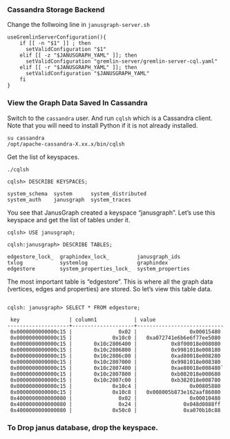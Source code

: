 ### Cassandra Storage Backend

Change the follwoing line in `janusgraph-server.sh`

```
useGremlinServerConfiguration(){
    if [[ -n "$1" ]] ; then
      setValidConfiguration "$1"
    elif [[ -z "$JANUSGRAPH_YAML" ]]; then
      setValidConfiguration "gremlin-server/gremlin-server-cql.yaml"
    elif [[ -r "$JANUSGRAPH_YAML" ]]; then
      setValidConfiguration "$JANUSGRAPH_YAML"
    fi
}
```

### View the Graph Data Saved In Cassandra

Switch to the `cassandra` user. And run `cqlsh` which is a Cassandra client. Note that you will need to install Python if it is not already installed.

```
su cassandra
/opt/apache-cassandra-X.xx.x/bin/cqlsh
```


Get the list of keyspaces.

```
./cqlsh

cqlsh> DESCRIBE KEYSPACES;

system_schema  system      system_distributed
system_auth    janusgraph  system_traces
```

You see that JanusGraph created a keyspace “janusgraph”. Let’s use this keyspace and get the list of tables under it.

```
cqlsh> USE janusgraph;

cqlsh:janusgraph> DESCRIBE TABLES;

edgestore_lock_  graphindex_lock_         janusgraph_ids
txlog            systemlog                graphindex
edgestore        system_properties_lock_  system_properties
```

The most important table is “edgestore”. This is where all the graph data (vertices, edges and properties) are stored. So let’s view this table data.

```

cqlsh: janusgraph> SELECT * FROM edgestore;

 key                | column1            | value
--------------------+--------------------+----------------------------
 0x0000000000000c15 |               0x02 |                 0x00015480
 0x0000000000000c15 |             0x10c0 |   0xa072741e6b6e6f77ee5080
 0x0000000000000c15 |       0x10c2806400 |           0x8f00018e008080
 0x0000000000000c15 |       0x10c2806800 |           0x9981018e008180
 0x0000000000000c15 |       0x10c2806c00 |           0xad80018e008280
 0x0000000000000c15 |       0x10c2807000 |           0x9981018e008380
 0x0000000000000c15 |       0x10c2807400 |           0xae80018e008480`
 0x0000000000000c15 |       0x10c2807800 |           0xb082018e008680
 0x0000000000000c15 |       0x10c2807c00 |           0xb382018e008780
 0x0000000000000c15 |             0x10c4 |                 0x00805880
 0x0000000000000c15 |             0x10c8 |   0x008005b873e162aaf86080
 0x4000000000000080 |               0x02 |                 0x00010488
 0x4000000000000080 |               0x24 |               0x048d0888ff
 0x4000000000000080 |             0x50c0 |               0xa070b10c88

 ```


### To Drop janus database, drop the keyspace.
